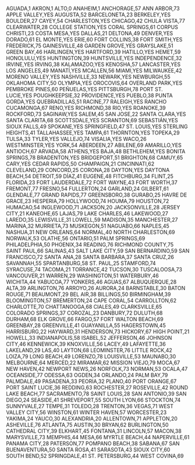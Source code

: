 AGUADA,1
AKRON,1
ALTO,0
ANAHEIM,1
ANCHORAGE,57
ANN ARBOR,73
APPLE VALLEY,YES
AUGUSTA,52
BARCELONETA,23
BERKELEY,YES
BOULDER,27
CAYEY,54
CHARLESTON,YES
CHICAGO,42
CHULA VISTA,77
CLEARWATER,28
COLLEGE STATION,YES
CORAL SPRINGS,61
CORPUS CHRISTI,23
COSTA MESA,YES
DALLAS,21
DELTONA,49
DENVER,YES
DORADO,61
EL MONTE,YES
ERIE,60
FORT COLLINS,38
FORT SMITH,YES
FREDERICK,75
GAINESVILLE,48
GARDEN GROVE,YES
GRAYSLAKE,51
GREEN BAY,46
HARLINGEN,YES
HARTFORD,39
HATILLO,YES
HEMET,59
HONOLULU,YES
HUNTINGTON,39
HUNTSVILLE,YES
INDEPENDENCE,32
IRVINE,YES
IRVING,38
KALAMAZOO,YES
KENOSHA,57
LANCASTER,YES
LOS ANGELES,49
MANATÍ,YES
MCALLEN,56
MIAMI,YES
MILWAUKEE,42
MORENO VALLEY,YES
NASHVILLE,33
NEWARK,YES
NEWBURGH,55
OKLAHOMA CITY,50
OLYMPIA,YES
OROCOVIS,64
OVERLAND PARK,YES
PEMBROKE PINES,60
PEÑUELAS,YES
PITTSBURGH,78
PORT ST. LUCIE,YES
POUGHKEEPSIE,32
PROVIDENCE,YES
PUEBLO,38
PUNTA GORDA,YES
QUEBRADILLAS,51
RACINE,77
RALEIGH,YES
RANCHO CUCAMONGA,67
RENO,YES
RICHMOND,38
RIO,YES
ROANOKE,39
ROCKFORD,73
SAGINAW,YES
SALEM,45
SAN JOSE,22
SANTA CLARA,YES
SANTA CLARITA,68
SCOTTSDALE,YES
SCRANTON,69
SEBASTIÁN,YES
SIOUX FALLS,49
SPOKANE,YES
SPRINGFIELD,47
ST. LOUIS,YES
STERLING HEIGHTS,41
TALLAHASSEE,YES
TAMPA,61
THORNTON,YES
TOPEKA,29
TULSA,33
TYLER,YES
VALLEJO,74
VISALIA,YES
WACO,26
WESTMINSTER,YES
YORK,54
ABERDEEN,27
ABILENE,69
AMARILLO,YES
ANTIOCH,67
ARVADA,58
ATHENS,YES
BAJA,48
BETHLEHEM,YES
BONITA SPRINGS,78
BRADENTON,YES
BRIDGEPORT,51
BRIGHTON,68
CAMUY,65
CARY,YES
CEDAR RAPIDS,50
CHAMPAIGN,21
CINCINNATI,62
CLEVELAND,29
CONCORD,25
CORONA,28
DAYTON,YES
DAYTONA BEACH,54
DETROIT,59
DÍAZ,41
EUGENE,48
FITCHBURG,34
FLINT,25
FLORIDA,23
FORT LAUDERDALE,72
FORT WAYNE,43
FORT WORTH,37
FREMONT,77
FRESNO,54
FULLERTON,24
GARLAND,24
GILBERT,61
GLENDALE,77
GRAND RAPIDS,77
GREENSBORO,38
GURABO,25
HAVRE DE GRACE,23
HESPERIA,79
HOLLYWOOD,74
HOUMA,79
HOUSTON,72
HUMACAO,54
INGLEWOOD,71
JACKSON,20
JACKSONVILLE,28
JERSEY CITY,21
KANEOHE,65
LAJAS,79
LAKE CHARLES,46
LAKEWOOD,27
LAREDO,35
LEWISVILLE,31
LOWELL,59
MADISON,35
MANCHESTER,27
MARINA,32
MURRIETA,73
MUSKEGON,51
NAGUABO,66
NAPLES,45
NASHUA,31
NEW ORLEANS,64
NORMAL,40
NORTH CHARLESTON,69
NORWALK,53
OLATHE,56
ONTARIO,51
PALM SPRINGS,69
PHILADELPHIA,50
PHOENIX,34
READING,76
RICHMOND COUNTY,75
SAINT PAUL,66
SALINAS,43
SALT LAKE CITY,59
SAN BERNARDINO,59
SAN FRANCISCO,72
SANTA ANA,28
SANTA BARBARA,37
SANTA CRUZ,26
SAVANNAH,55
SPARTANBURG,58
ST. PAUL,25
STAMFORD,74
SYRACUSE,74
TACOMA,21
TORRANCE,42
TUCSON,30
TUSCALOOSA,73
VANCOUVER,21
WARREN,29
WASHINGTON,51
WATERBURY,46
WICHITA,44
YABUCOA,77
YONKERS,46
AGUAS,67
ALBUQUERQUE,28
ALTA,39
ARLINGTON,76
ARROYO,26
AURORA,24
BARNSTABLE,30
BATON ROUGE,71
BEAUMONT,29
BEL AIR,38
BILLINGS,50
BIRMINGHAM,39
BLOOMINGTON,57
BREMERTON,24
CAPE CORAL,54
CARROLLTON,62
CHARLOTTE,70
CHATTANOOGA,68
CIALES,49
CLARKSVILLE,65
COLORADO SPRINGS,37
COROZAL,23
DANBURY,72
DULUTH,68
DURHAM,68
ELK GROVE,66
FARGO,57
FORT WALTON BEACH,69
GREENBAY,28
GREENVILLE,41
GUAYANILLA,55
HAGERSTOWN,45
HARRISBURG,22
HAYWARD,31
HENDERSON,73
HICKORY,67
HIGH POINT,21
HOWELL,33
INDIANAPOLIS,58
ISABEL,52
JEFFERSON,46
JOHNSON CITY,46
KENNEWICK,39
KNOXVILLE,56
LACEY,49
LAFAYETTE,36
LAKELAND,29
LAS,40
LAYTON,68
LEOMINSTER,76
LITTLE ROCK,42
LOIZA,79
LONG BEACH,49
LORENZO,78
LOUISVILLE,53
MAUNABO,30
MELBOURNE,64
MERCED,22
MIRAMAR,62
MISSION VIEJO,79
MOCA,67
NEW HAVEN,42
NEWPORT NEWS,26
NORFOLK,73
NORMAN,53
OCALA,47
OCEANSIDE,77
ODESSA,63
OGDEN,34
ORLANDO,24
PALM BAY,79
PALMDALE,49
PASADENA,33
PEORIA,32
PLANO,40
PORT ORANGE,67
PORT SAINT LUCIE,36
REDDING,63
ROCHESTER,27
ROSEVILLE,42
ROUND LAKE BEACH,77
SACRAMENTO,78
SAINT LOUIS,28
SAN ANTONIO,39
SAN DIEGO,24
SEASIDE,41
SHREVEPORT,55
SOUTH LYON,66
STOCKTON,74
SUNNYVALE,27
TEMPE,31
TOLEDO,28
TRENTON,36
VEGAS,71
WEST VALLEY CITY,56
WINSTON,61
WINTER HAVEN,57
WORCESTER,23
YAKIMA,24
YAUCO,30
ALEXANDRIA,20
ALLENTOWN,71
APPLETON,20
ASHEVILLE,76
ATLANTA,75
AUSTIN,30
BRYAN,62
BURLINGTON,50
CATHEDRAL CITY,39
ELKHART,45
FONTANA,31
LINCOLN,57
MACON,38
MARYSVILLE,73
MEMPHIS,44
MESA,66
MYRTLE BEACH,44
NAPERVILLE,61
PANAMA CITY,28
PATERSON,77
POMPANO BEACH,38
SABANA,67
SAN BUENAVENTURA,50
SANTA ROSA,41
SARASOTA,43
SIOUX CITY,60
SOUTH BEND,52
SPRINGDALE,41
ST. PETERSBURG,44
WEST COVINA,69
